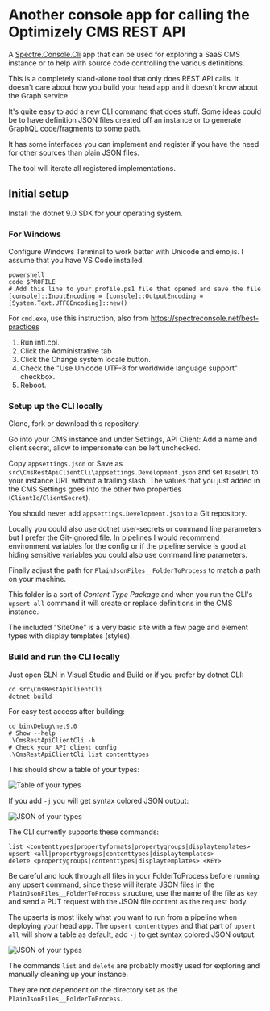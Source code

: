 # Another console app for calling the Optimizely CMS REST API

A [Spectre.Console.Cli](https://spectreconsole.net/best-practices) app that can be used for exploring a SaaS CMS instance or to help with source code controlling the various definitions.

This is a completely stand-alone tool that only does REST API calls. It doesn't care about how you build your head app and it doesn't know about the Graph service.

It's quite easy to add a new CLI command that does stuff. Some ideas could be to have definition JSON files created off an instance or to generate GraphQL code/fragments to some path.

It has some interfaces you can implement and register if you have the need for other sources than plain JSON files.

The tool will iterate all registered implementations.

## Initial setup

Install the dotnet 9.0 SDK for your operating system.

### For Windows

Configure Windows Terminal to work better with Unicode and emojis. I assume that you have VS Code installed.

```
powershell
code $PROFILE
# Add this line to your profile.ps1 file that opened and save the file
[console]::InputEncoding = [console]::OutputEncoding = [System.Text.UTF8Encoding]::new()
```

For `cmd.exe`, use this instruction, also from https://spectreconsole.net/best-practices 

1. Run intl.cpl.
2. Click the Administrative tab
3. Click the Change system locale button.
4. Check the "Use Unicode UTF-8 for worldwide language support" checkbox.
5. Reboot.

### Setup up the CLI locally

Clone, fork or download this repository.

Go into your CMS instance and under Settings, API Client: Add a name and client secret, allow to impersonate can be left unchecked.

Copy `appsettings.json` or Save as `src\CmsRestApiClientCli\appsettings.Development.json` and set `BaseUrl` to your instance URL without a trailing slash. The values that you just added in the CMS Settings goes into the other two properties (`ClientId`/`ClientSecret`).

You should never add `appsettings.Development.json` to a Git repository.

Locally you could also use dotnet user-secrets or command line parameters but I prefer the Git-ignored file. In pipelines I would recommend environment variables for the config or if the pipeline service is good at hiding sensitive variables you could also use command line parameters.

Finally adjust the path for `PlainJsonFiles__FolderToProcess` to match a path on your machine.

This folder is a sort of _Content Type Package_ and when you run the CLI's `upsert all` command it will create or replace definitions in the CMS instance.

The included "SiteOne" is a very basic site with a few page and element types with display templates (styles).

### Build and run the CLI locally

Just open SLN in Visual Studio and Build or if you prefer by dotnet CLI:


```
cd src\CmsRestApiClientCli
dotnet build
```

For easy test access after building:

```
cd bin\Debug\net9.0
# Show --help
.\CmsRestApiClientCli -h
# Check your API client config
.\CmsRestApiClientCli list contenttypes
```

This should show a table of your types:

![Table of your types](https://raw.githubusercontent.com/krompaco/cms-rest-api-dotnet-client/refs/heads/main/docs/images/contenttypes-table.png)

If you add `-j` you will get syntax colored JSON output:

![JSON of your types](https://raw.githubusercontent.com/krompaco/cms-rest-api-dotnet-client/refs/heads/main/docs/images/contenttypes-json.png)

The CLI currently supports these commands:

```
list <contenttypes|propertyformats|propertygroups|displaytemplates>
upsert <all|propertygroups|contenttypes|displaytemplates>
delete <propertygroups|contenttypes|displaytemplates> <KEY>
```

Be careful and look through all files in your FolderToProcess before running any upsert command, since these will iterate JSON files in the `PlainJsonFiles__FolderToProcess` structure, use the name of the file as `key` and send a PUT request with the JSON file content as the request body.

The upserts is most likely what you want to run from a pipeline when deploying your head app. The `upsert contenttypes` and that part of `upsert all` will show a table as default, add `-j` to get syntax colored JSON output.

![JSON of your types](https://raw.githubusercontent.com/krompaco/cms-rest-api-dotnet-client/refs/heads/main/docs/images/upsert-all.png)

The commands `list` and `delete` are probably mostly used for exploring and manually cleaning up your instance.

They are not dependent on the directory set as the `PlainJsonFiles__FolderToProcess`.